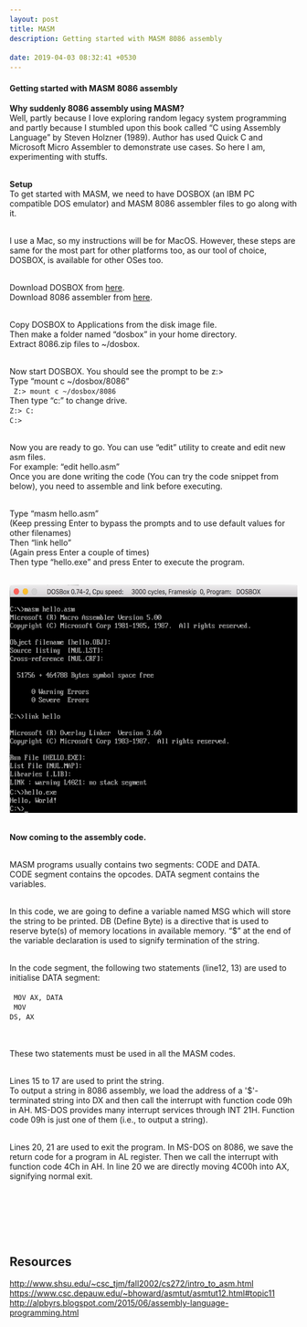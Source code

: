 ```yaml
---
layout: post
title: MASM
description: Getting started with MASM 8086 assembly

date: 2019-04-03 08:32:41 +0530
---
```



<h4>Getting started with MASM 8086 assembly</h4>
<b>Why suddenly 8086 assembly using MASM? </b><br/>
Well, partly because I love exploring random legacy system programming
and partly because I stumbled upon this book called “C using Assembly Language” 
by Steven Holzner (1989). Author has used Quick C and Microsoft Micro Assembler
to demonstrate use cases. So here I am, experimenting with stuffs.<br/><br/>

<div class="main">

<article class="articlecolumn">

<p class="article">


<b>Setup</b><br/>
To get started with MASM, we need to have DOSBOX (an IBM PC compatible DOS emulator)
    and MASM 8086 assembler files to go along with it. <br/><br/>

I use a Mac, so my instructions will be for MacOS. However, these steps
    are same for the most part for other platforms too, as our tool of choice, 
    DOSBOX, is available for other OSes too.<br/><br/>

Download DOSBOX from <a href="http://www.dosbox.com">here</a>.<br/>
Download 8086 assembler from <a href="http://www.mediafire.com/file/mm7cjztce9efj4w/8086.zip">here</a>.<br/><br/>

Copy DOSBOX to Applications from the disk image file.<br/>
Then make a folder named “dosbox” in your home directory. <br/>
Extract 8086.zip files to ~/dosbox. <br/><br/>

Now start DOSBOX. You should see the prompt to be z:\><br/>
Type “mount c ~/dosbox/8086”<br/>
<code> Z:\> mount c ~/dosbox/8086</code> <br/>
Then type “c:” to change drive.<br/>
<code>Z:\> C:</code><br/>
<code>C:\></code><br/><br/>

Now you are ready to go. You can use “edit” utility to create and edit new asm files.<br/>
For example: “edit hello.asm”<br/>
Once you are done writing the code (You can try the code snippet from below),
    you need to assemble and link before executing.<br/><br/>

Type “masm hello.asm”<br/>
(Keep pressing Enter to bypass the prompts and to use default values for other filenames)<br/>
Then “link hello”<br/>
(Again press Enter a couple of times)<br/>
Then type “hello.exe” and press Enter to execute the program.<br/><br/>

<img src="https://github.com/axayjha/axayjha.github.io/raw/master/img/screenshots/masm.png" style="width:576px;height:400px;"><br/><br/>

<b>Now coming to the assembly code.</b><br/><br/>

MASM programs usually contains two segments: CODE and DATA.<br/>
CODE segment contains the opcodes. DATA segment contains the variables.<br/><br/>

In this code, we are going to define a variable named MSG which will store 
the string to be printed. DB (Define Byte) is a directive that is used to 
reserve byte(s) of memory locations in available memory. “$” at the end of
the variable declaration is used to signify termination of the string.<br/><br/>

In the code segment, the following two statements (line12, 13) are used to initialise DATA segment:<br/><br/>
<code>
MOV AX, DATA<br/>
MOV DS, AX<br/><br/>
</code>

These two statements must be used in all the MASM codes.<br/><br/>

Lines 15 to 17 are used to print the string.<br/>
To output a string in 8086 assembly, we load the address of a '$'-terminated string
    into DX and then call the interrupt with function code 09h in AH. MS-DOS provides
    many interrupt services through INT 21H. Function code 09h is just one of them
    (i.e., to output a string).<br/><br/>


Lines 20, 21 are used to exit the program. In MS-DOS on 8086, we save the return 
code for a program in AL register. Then we call the interrupt with
    function code 4Ch in AH. In line 20 we are directly moving 4C00h into AX, signifying normal exit.<br/><br/>
</p>
<br/><br/>
<script src="https://gist.github.com/axayjha/c592499d033ba4a70014311c67ebe9ec.js"></script> <br/><br/>
<h2>Resources</h2>
<a href="http://www.shsu.edu/~csc_tjm/fall2002/cs272/intro_to_asm.html">http://www.shsu.edu/~csc_tjm/fall2002/cs272/intro_to_asm.html</a><br/>
<a href="https://www.csc.depauw.edu/~bhoward/asmtut/asmtut12.html#topic11">https://www.csc.depauw.edu/~bhoward/asmtut/asmtut12.html#topic11</a><br/>
<a href="http://alpbyrs.blogspot.com/2015/06/assembly-language-programming.html">http://alpbyrs.blogspot.com/2015/06/assembly-language-programming.html</a><br/>

</article>

</div>
<br>

